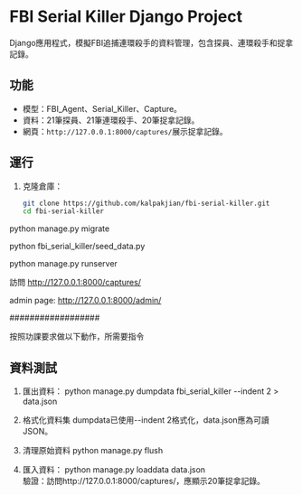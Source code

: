 # FBI Serial Killer Django Project

Django應用程式，模擬FBI追捕連環殺手的資料管理，包含探員、連環殺手和捉拿記錄。

## 功能
- 模型：FBI_Agent、Serial_Killer、Capture。
- 資料：21筆探員、21筆連環殺手、20筆捉拿記錄。
- 網頁：`http://127.0.0.1:8000/captures/`展示捉拿記錄。

## 運行
1. 克隆倉庫：
   ```bash
   git clone https://github.com/kalpakjian/fbi-serial-killer.git
   cd fbi-serial-killer

python manage.py migrate

python fbi_serial_killer/seed_data.py

python manage.py runserver

訪問 http://127.0.0.1:8000/captures/

admin page: http://127.0.0.1:8000/admin/

##################

按照功課要求做以下動作，所需要指令

## 資料測試
1. 匯出資料：
   python manage.py dumpdata fbi_serial_killer --indent 2 > data.json

2. 格式化資料集
   dumpdata已使用--indent 2格式化，data.json應為可讀JSON。

3. 清理原始資料
   python manage.py flush

4. 匯入資料：
   python manage.py loaddata data.json   
   驗證：訪問http://127.0.0.1:8000/captures/，應顯示20筆捉拿記錄。
